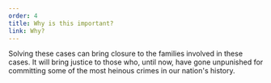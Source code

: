```yaml
---
order: 4
title: Why is this important?
link: Why?
---
```

Solving these cases can bring closure to the families involved in these cases. It will bring justice to those who, until now, have gone unpunished for committing some of the most heinous crimes in our nation's history.
